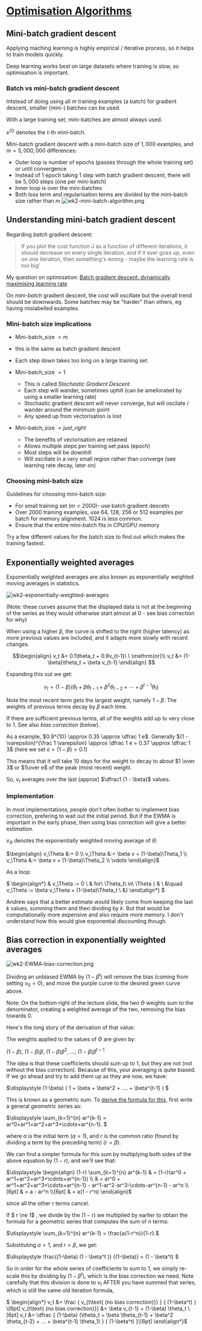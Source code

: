 # [Optimisation Algorithms](https://www.coursera.org/learn/deep-neural-network/lecture/qcogH/mini-batch-gradient-descent)

## Mini-batch gradient descent

Applying maching learning is highly empirical / iterative process, so it helps to train models quickly.

Deep learning works best on large datasets where training is slow, so optimisation is important.

### Batch vs mini-batch gradient descent

Intstead of doing using all $m$ training examples (a batch) for gradient descent, smaller (mini-) batches can be used.

With a large training set, mini-batches are almost always used.

$x^{\{t\}}$ denotes the $t$-th mini-batch.

Mini-batch gradient descent with a mini-batch size of $1,000$ examples, and $m = 5,000,000$ differences:
* Outer loop is number of epochs (passes through the whole training set) or until convergence 
* Instead of $1$ epoch taking $1$ step with batch gradient descent, there will be $5,000$ steps (one per mini-batch)
* Inner loop is over the mini-batches
* Both loss term and regularisation terms are divided by the mini-batch size rather than $m$
![wk2-mini-batch-algorithm.png](wk2-mini-batch-algorithm.png)

## Understanding mini-batch gradient descent

Regarding *batch* gradient descent:

> If you plot the cost function J as a function of different iterations, it should decrease on every single iteration, and if it ever goes up, even on one iteration, then something's wrong - maybe the learning rate is too big'

My question on optimisation: [Batch gradient descent: dynamically maximising learning rate](https://stats.stackexchange.com/q/341222/162527)

On *mini-batch* gradient descent, the cost will oscillate but the overall trend should be downwards. Some batches may be "harder" than others, eg having mislabelled examples.

### Mini-batch size implications

* Mini-batch_size $= m$
 * this is the same as batch gradient descent
 * Each step down takes too long on a large training set.

* Mini-batch_size $= 1$
  * This is called *Stochastic Gradient Descent*
  * Each step will wander, sometimes uphill (can be ameliorated by using a smaller learning rate)
  * Stochastic gradient descent will never converge, but will oscilate / wander around the minimum point
  * Any speed up from vectorisation is lost

* Mini-batch_size $= just\_right$
  * The benefits of vectorisation are retained
  * Allows multiple steps per training set pass (epoch)
  * Most steps will be downhill
  * Will oscillate in a very small region rather than converge (see learning rate decay, later on)

### Choosing mini-batch size
Guidelines for choosing mini-batch size:

* For small training set ($m < 2000$)- use batch gradient descetn
* Over 2000 training examples, use 64, 128, 256 or 512 examples per batch for memory alignment. 1024 is less common. 
* Ensure that the entire mini-batch fits in CPU/GPU memory

Try a few different values for the batch size to find out which makes the training fastest.

## Exponentially weighted averages

Exponentially weighted averages are also known as exponentially weighted moving averages in statistics.

![wk2-exponentially-weighted-averages](wk2-exp-weighted-avgs.png)

(Note: these curves assume that the displayed data is not at the beginning of the series as they would otherwise start almost at $0$ - see bias correction for why)

When using a higher $\beta$, the curve is shifted to the right (higher latency) as more previous values are included, and it adapts more slowly with recent changes.

$$\begin{align}
v_t &=  0.1\theta_t + 0.9v_{t-1}\ \ \mathrm{or}\\
v_t &= (1-\beta)\theta_t + \beta v_{t-1} 
\end{align}
$$

Expanding this out we get:

$$ v_{t}=(1-\beta) \left(\theta_{t}+\beta \theta_{t-1}+\beta^{2}\theta_{t-2}+\cdots + \beta^{t-1}\theta_{1}\right)$$

Note the most recent term gets the largest weight, namely $1 - \beta$. The weights of previous terms decay by $\beta$ each time.

If there are sufficient previous terms, all of the weights add up to very close to $1$. See also *bias correction* (below).

As a example, $0.9^{10} \approx 0.35 \approx \dfrac 1 e$. Generally $(1 - \varepsilon)^{\frac 1 \varepsilon} \approx \dfrac 1 e = 0.37 \approx \dfrac 1 3$ (here we set $\varepsilon = (1 - \beta) = 0.1$)

This means that it will take 10 days for the weight to decay to about $1 \over 3$ or $1\over e$ of the peak (most recent) weight.

So, $v_t$ averages over the last (approx) $\dfrac1 {1 - \beta}$ values.

### Implementation

In most implementations, people don't often bother to implement bias correction, prefering to wait out the initial period. But if the EWMA is important in the early phase, then using bias correction will give a better estimation.

$v_\Theta$ denotes the exponentially weighted moving average of $\Theta$.

$\begin{align}
v_\Theta &:= 0 \\
v_\Theta &:= \beta v + (1-\beta)\Theta_1 \\
v_\Theta &:= \beta v + (1-\beta)\Theta_2 \\
\vdots
\end{align}$

As a loop: 

$ \begin{align*}
& v_\Theta := 0 \\
& for\ \Theta_t\ in\ \Theta \{ & \\
&\quad v_\Theta := \beta v_\Theta + (1-\beta)\Theta_t \\
&\}
\end{align*} $

Andrew says that a better estimate would likely come from keeping the last $k$ values, summing them and then dividing by $k$. But that would be computationally more expensive and also require more memory. I don't understand how this would give exponential discounting though.

## Bias correction in exponentially weighted averages

![wk2-EWMA-bias-correction.png](wk2-EWMA-bias-correction.png)

Dividing an unbiased EWMA by $(1-\beta^t)$ will remove the bias (coming from setting $v_0=0$), and move the purple curve to the desired green curve above.

Note: On the bottom right of the lecture slide, the two $\Theta$ weights sum to the denominator, creating a weighted average of the two, removing the bias towards $0$.

Here's the long story of the derivation of that value:

The weights applied to the values of $\Theta$ are given by:

$\displaystyle (1-\beta),\  (1-\beta)\beta,\  (1-\beta)\beta^2,\ \dots ,\  (1-\beta)\beta^{t-1}$

The idea is that these coefficients should sum up to 1, but they are not (not without the bias correction). Because of this, your averaging is quite biased. If we go ahead and try to add them up as they are now, we have:

$\displaystyle (1-\beta)  ( 1 + \beta + \beta^2 + …. + \beta^{t-1}  ) $

This is known as a geometric sum. To [derive the formula for this](https://en.wikipedia.org/wiki/Geometric_progression#Derivation), first write a general geometric series as:

$\displaystyle  \sum_{k=1}^{n} ar^{k-1} = ar^0+ar^1+ar^2+ar^3+\cdots+ar^{n-1}. $

where $a$ is the initial term ($a = 1$), and $r$ is the common ratio (found by dividing a term by the preceding term) ($r = \beta$).

We can find a simpler formula for this sum by multiplying both sides of the above equation by $(1 − r)$, and we'll see that:

$\displaystyle \begin{align}
(1-r) \sum_{k=1}^{n} ar^{k-1} & = (1-r)(ar^0 + ar^1+ar^2+ar^3+\cdots+ar^{n-1}) \\
 & = ar^0 + ar^1+ar^2+ar^3+\cdots+ar^{n-1} - ar^1-ar^2-ar^3-\cdots-ar^{n-1} - ar^n \\[6pt] 
  & = a - ar^n \\[6pt] 
  & = a(1 - r^n)
  \end{align}$

since all the other $r$ terms cancel.

If $ r \ne 1$ , we divide by the $(1 - r)$ we multiplied by earlier to obtain the formula for a geometric series that computes the sum of $n$ terms:

$\displaystyle \sum_{k=1}^{n} ar^{k-1} = \frac{a(1-r^n)}{1-r}.$

Substituting $a = 1$, and $r = \beta$, we get:

$\displaystyle  \frac{(1-\beta) (1 - \beta^t )} {(1-\beta)}  =   (1 - \beta^t) $

So in order for the whole series of coefficients to sum to $1$, we simply re-scale this by dividing by $(1-\beta^t)$, which is the bias correction we need. Note carefully that this division is done to $v_t$ AFTER you have summed that series, which is still the same old iteration formula, 

$ \begin{align*}
v_t &= \frac { v_{t\text{ (no bias correction)}} } { (1-\beta^t) } \\[6pt]
v_{t\text{ (no bias correction)}} &= \beta v_{t-1} + (1-\beta) \theta_t \\[6pt] 
v_t &= \dfrac { (1-\beta) (\theta_t + \beta \theta_{t-1} + \beta^2 \theta_{t-2} + … + \beta^{t-1} \theta_1) } { (1-\beta^t) }\\[6pt] 
\end{align*}$

